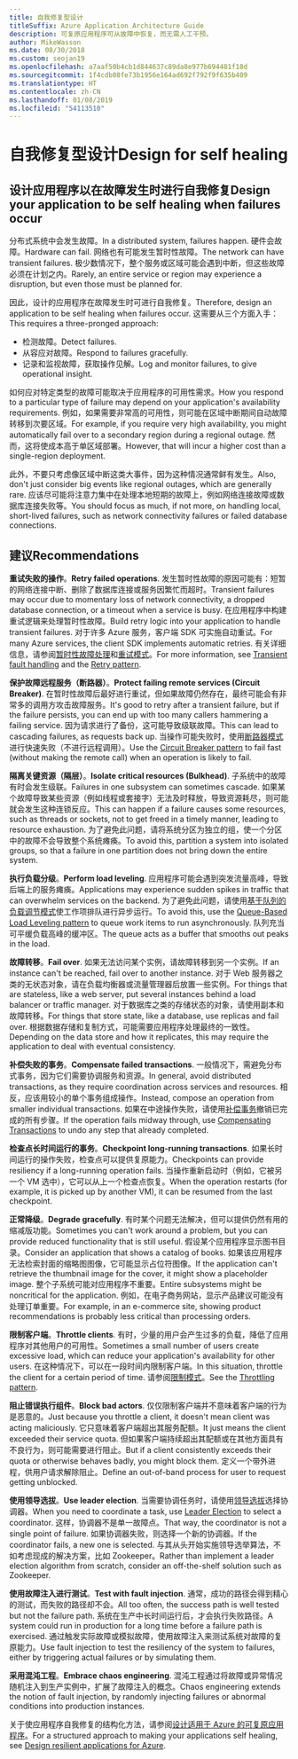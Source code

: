 ```yaml
---
title: 自我修复型设计
titleSuffix: Azure Application Architecture Guide
description: 可复原应用程序可从故障中恢复，而无需人工干预。
author: MikeWasson
ms.date: 08/30/2018
ms.custom: seojan19
ms.openlocfilehash: a7aaf50b4cb1d844637c89da8e977b694481f18d
ms.sourcegitcommit: 1f4cdb08fe73b1956e164ad692f792f9f635b409
ms.translationtype: HT
ms.contentlocale: zh-CN
ms.lasthandoff: 01/08/2019
ms.locfileid: "54113510"
---
```

# <a name="design-for-self-healing"></a><span data-ttu-id="44f52-103">自我修复型设计</span><span class="sxs-lookup"><span data-stu-id="44f52-103">Design for self healing</span></span>

## <a name="design-your-application-to-be-self-healing-when-failures-occur"></a><span data-ttu-id="44f52-104">设计应用程序以在故障发生时进行自我修复</span><span class="sxs-lookup"><span data-stu-id="44f52-104">Design your application to be self healing when failures occur</span></span>

<span data-ttu-id="44f52-105">分布式系统中会发生故障。</span><span class="sxs-lookup"><span data-stu-id="44f52-105">In a distributed system, failures happen.</span></span> <span data-ttu-id="44f52-106">硬件会故障。</span><span class="sxs-lookup"><span data-stu-id="44f52-106">Hardware can fail.</span></span> <span data-ttu-id="44f52-107">网络也有可能发生暂时性故障。</span><span class="sxs-lookup"><span data-stu-id="44f52-107">The network can have transient failures.</span></span> <span data-ttu-id="44f52-108">极少数情况下，整个服务或区域可能会遇到中断，但这些故障必须在计划之内。</span><span class="sxs-lookup"><span data-stu-id="44f52-108">Rarely, an entire service or region may experience a disruption, but even those must be planned for.</span></span>

<span data-ttu-id="44f52-109">因此，设计的应用程序在故障发生时可进行自我修复。</span><span class="sxs-lookup"><span data-stu-id="44f52-109">Therefore, design an application to be self healing when failures occur.</span></span> <span data-ttu-id="44f52-110">这需要从三个方面入手：</span><span class="sxs-lookup"><span data-stu-id="44f52-110">This requires a three-pronged approach:</span></span>

- <span data-ttu-id="44f52-111">检测故障。</span><span class="sxs-lookup"><span data-stu-id="44f52-111">Detect failures.</span></span>
- <span data-ttu-id="44f52-112">从容应对故障。</span><span class="sxs-lookup"><span data-stu-id="44f52-112">Respond to failures gracefully.</span></span>
- <span data-ttu-id="44f52-113">记录和监视故障，获取操作见解。</span><span class="sxs-lookup"><span data-stu-id="44f52-113">Log and monitor failures, to give operational insight.</span></span>

<span data-ttu-id="44f52-114">如何应对特定类型的故障可能取决于应用程序的可用性需求。</span><span class="sxs-lookup"><span data-stu-id="44f52-114">How you respond to a particular type of failure may depend on your application's availability requirements.</span></span> <span data-ttu-id="44f52-115">例如，如果需要非常高的可用性，则可能在区域中断期间自动故障转移到次要区域。</span><span class="sxs-lookup"><span data-stu-id="44f52-115">For example, if you require very high availability, you might automatically fail over to a secondary region during a regional outage.</span></span> <span data-ttu-id="44f52-116">然而，这将使成本高于单区域部署。</span><span class="sxs-lookup"><span data-stu-id="44f52-116">However, that will incur a higher cost than a single-region deployment.</span></span>

<span data-ttu-id="44f52-117">此外，不要只考虑像区域中断这类大事件，因为这种情况通常鲜有发生。</span><span class="sxs-lookup"><span data-stu-id="44f52-117">Also, don't just consider big events like regional outages, which are generally rare.</span></span> <span data-ttu-id="44f52-118">应该尽可能将注意力集中在处理本地短期的故障上，例如网络连接故障或数据库连接失败等。</span><span class="sxs-lookup"><span data-stu-id="44f52-118">You should focus as much, if not more, on handling local, short-lived failures, such as network connectivity failures or failed database connections.</span></span>

## <a name="recommendations"></a><span data-ttu-id="44f52-119">建议</span><span class="sxs-lookup"><span data-stu-id="44f52-119">Recommendations</span></span>

<span data-ttu-id="44f52-120">**重试失败的操作**。</span><span class="sxs-lookup"><span data-stu-id="44f52-120">**Retry failed operations**.</span></span> <span data-ttu-id="44f52-121">发生暂时性故障的原因可能有：短暂的网络连接中断、删除了数据库连接或服务因繁忙而超时。</span><span class="sxs-lookup"><span data-stu-id="44f52-121">Transient failures may occur due to momentary loss of network connectivity, a dropped database connection, or a timeout when a service is busy.</span></span> <span data-ttu-id="44f52-122">在应用程序中构建重试逻辑来处理暂时性故障。</span><span class="sxs-lookup"><span data-stu-id="44f52-122">Build retry logic into your application to handle transient failures.</span></span> <span data-ttu-id="44f52-123">对于许多 Azure 服务，客户端 SDK 可实施自动重试。</span><span class="sxs-lookup"><span data-stu-id="44f52-123">For many Azure services, the client SDK implements automatic retries.</span></span> <span data-ttu-id="44f52-124">有关详细信息，请参阅[暂时性故障处理][transient-fault-handling]和[重试模式][retry]。</span><span class="sxs-lookup"><span data-stu-id="44f52-124">For more information, see [Transient fault handling][transient-fault-handling] and the [Retry pattern][retry].</span></span>

<span data-ttu-id="44f52-125">**保护故障远程服务（断路器）**。</span><span class="sxs-lookup"><span data-stu-id="44f52-125">**Protect failing remote services (Circuit Breaker)**.</span></span> <span data-ttu-id="44f52-126">在暂时性故障后最好进行重试，但如果故障仍然存在，最终可能会有非常多的调用方攻击故障服务。</span><span class="sxs-lookup"><span data-stu-id="44f52-126">It's good to retry after a transient failure, but if the failure persists, you can end up with too many callers hammering a failing service.</span></span> <span data-ttu-id="44f52-127">因为请求进行了备份，这可能导致级联故障。</span><span class="sxs-lookup"><span data-stu-id="44f52-127">This can lead to cascading failures, as requests back up.</span></span> <span data-ttu-id="44f52-128">当操作可能失败时，使用[断路器模式][circuit-breaker]进行快速失败（不进行远程调用）。</span><span class="sxs-lookup"><span data-stu-id="44f52-128">Use the [Circuit Breaker pattern][circuit-breaker] to fail fast (without making the remote call) when an operation is likely to fail.</span></span>

<span data-ttu-id="44f52-129">**隔离关键资源（隔层）**。</span><span class="sxs-lookup"><span data-stu-id="44f52-129">**Isolate critical resources (Bulkhead)**.</span></span> <span data-ttu-id="44f52-130">子系统中的故障有时会发生级联。</span><span class="sxs-lookup"><span data-stu-id="44f52-130">Failures in one subsystem can sometimes cascade.</span></span> <span data-ttu-id="44f52-131">如果某个故障导致某些资源（例如线程或套接字）无法及时释放，导致资源耗尽，则可能就会发生这种连锁反应。</span><span class="sxs-lookup"><span data-stu-id="44f52-131">This can happen if a failure causes some resources, such as threads or sockets, not to get freed in a timely manner, leading to resource exhaustion.</span></span> <span data-ttu-id="44f52-132">为了避免此问题，请将系统分区为独立的组，使一个分区中的故障不会导致整个系统瘫痪。</span><span class="sxs-lookup"><span data-stu-id="44f52-132">To avoid this, partition a system into isolated groups, so that a failure in one partition does not bring down the entire system.</span></span>

<span data-ttu-id="44f52-133">**执行负载分级**。</span><span class="sxs-lookup"><span data-stu-id="44f52-133">**Perform load leveling**.</span></span> <span data-ttu-id="44f52-134">应用程序可能会遇到突发流量高峰，导致后端上的服务瘫痪。</span><span class="sxs-lookup"><span data-stu-id="44f52-134">Applications may experience sudden spikes in traffic that can overwhelm services on the backend.</span></span> <span data-ttu-id="44f52-135">为了避免此问题，请使用[基于队列的负载调节模式][load-level]使工作项排队进行异步运行。</span><span class="sxs-lookup"><span data-stu-id="44f52-135">To avoid this, use the [Queue-Based Load Leveling pattern][load-level] to queue work items to run asynchronously.</span></span> <span data-ttu-id="44f52-136">队列充当可平缓负载高峰的缓冲区。</span><span class="sxs-lookup"><span data-stu-id="44f52-136">The queue acts as a buffer that smooths out peaks in the load.</span></span>

<span data-ttu-id="44f52-137">**故障转移**。</span><span class="sxs-lookup"><span data-stu-id="44f52-137">**Fail over**.</span></span> <span data-ttu-id="44f52-138">如果无法访问某个实例，请故障转移到另一个实例。</span><span class="sxs-lookup"><span data-stu-id="44f52-138">If an instance can't be reached, fail over to another instance.</span></span> <span data-ttu-id="44f52-139">对于 Web 服务器之类的无状态对象，请在负载均衡器或流量管理器后放置一些实例。</span><span class="sxs-lookup"><span data-stu-id="44f52-139">For things that are stateless, like a web server, put several instances behind a load balancer or traffic manager.</span></span> <span data-ttu-id="44f52-140">对于数据库之类的存储状态的对象，请使用副本和故障转移。</span><span class="sxs-lookup"><span data-stu-id="44f52-140">For things that store state, like a database, use replicas and fail over.</span></span> <span data-ttu-id="44f52-141">根据数据存储和复制方式，可能需要应用程序处理最终的一致性。</span><span class="sxs-lookup"><span data-stu-id="44f52-141">Depending on the data store and how it replicates, this may require the application to deal with eventual consistency.</span></span>

<span data-ttu-id="44f52-142">**补偿失败的事务**。</span><span class="sxs-lookup"><span data-stu-id="44f52-142">**Compensate failed transactions**.</span></span> <span data-ttu-id="44f52-143">一般情况下，需避免分布式事务，因为它们需要协调服务和资源。</span><span class="sxs-lookup"><span data-stu-id="44f52-143">In general, avoid distributed transactions, as they require coordination across services and resources.</span></span> <span data-ttu-id="44f52-144">相反，应该用较小的单个事务组成操作。</span><span class="sxs-lookup"><span data-stu-id="44f52-144">Instead, compose an operation from smaller individual transactions.</span></span> <span data-ttu-id="44f52-145">如果在中途操作失败，请使用[补偿事务][compensating-transactions]撤销已完成的所有步骤。</span><span class="sxs-lookup"><span data-stu-id="44f52-145">If the operation fails midway through, use [Compensating Transactions][compensating-transactions] to undo any step that already completed.</span></span>

<span data-ttu-id="44f52-146">**检查点长时间运行的事务**。</span><span class="sxs-lookup"><span data-stu-id="44f52-146">**Checkpoint long-running transactions**.</span></span> <span data-ttu-id="44f52-147">如果长时间运行的操作失败，检查点可以提供复原能力。</span><span class="sxs-lookup"><span data-stu-id="44f52-147">Checkpoints can provide resiliency if a long-running operation fails.</span></span> <span data-ttu-id="44f52-148">当操作重新启动时（例如，它被另一个 VM 选中），它可以从上一个检查点恢复。</span><span class="sxs-lookup"><span data-stu-id="44f52-148">When the operation restarts (for example, it is picked up by another VM), it can be resumed from the last checkpoint.</span></span>

<span data-ttu-id="44f52-149">**正常降级**。</span><span class="sxs-lookup"><span data-stu-id="44f52-149">**Degrade gracefully**.</span></span> <span data-ttu-id="44f52-150">有时某个问题无法解决，但可以提供仍然有用的缩减版功能。</span><span class="sxs-lookup"><span data-stu-id="44f52-150">Sometimes you can't work around a problem, but you can provide reduced functionality that is still useful.</span></span> <span data-ttu-id="44f52-151">假设某个应用程序显示图书目录。</span><span class="sxs-lookup"><span data-stu-id="44f52-151">Consider an application that shows a catalog of books.</span></span> <span data-ttu-id="44f52-152">如果该应用程序无法检索封面的缩略图图像，它可能显示占位符图像。</span><span class="sxs-lookup"><span data-stu-id="44f52-152">If the application can't retrieve the thumbnail image for the cover, it might show a placeholder image.</span></span> <span data-ttu-id="44f52-153">整个子系统可能对应用程序不重要。</span><span class="sxs-lookup"><span data-stu-id="44f52-153">Entire subsystems might be noncritical for the application.</span></span> <span data-ttu-id="44f52-154">例如，在电子商务网站，显示产品建议可能没有处理订单重要。</span><span class="sxs-lookup"><span data-stu-id="44f52-154">For example, in an e-commerce site, showing product recommendations is probably less critical than processing orders.</span></span>

<span data-ttu-id="44f52-155">**限制客户端**。</span><span class="sxs-lookup"><span data-stu-id="44f52-155">**Throttle clients**.</span></span> <span data-ttu-id="44f52-156">有时，少量的用户会产生过多的负载，降低了应用程序对其他用户的可用性。</span><span class="sxs-lookup"><span data-stu-id="44f52-156">Sometimes a small number of users create excessive load, which can reduce your application's availability for other users.</span></span> <span data-ttu-id="44f52-157">在这种情况下，可以在一段时间内限制客户端。</span><span class="sxs-lookup"><span data-stu-id="44f52-157">In this situation, throttle the client for a certain period of time.</span></span> <span data-ttu-id="44f52-158">请参阅[限制模式][throttle]。</span><span class="sxs-lookup"><span data-stu-id="44f52-158">See the [Throttling pattern][throttle].</span></span>

<span data-ttu-id="44f52-159">**阻止错误执行组件**。</span><span class="sxs-lookup"><span data-stu-id="44f52-159">**Block bad actors**.</span></span> <span data-ttu-id="44f52-160">仅仅限制客户端并不意味着客户端的行为是恶意的。</span><span class="sxs-lookup"><span data-stu-id="44f52-160">Just because you throttle a client, it doesn't mean client was acting maliciously.</span></span> <span data-ttu-id="44f52-161">它只意味着客户端超出其服务配额。</span><span class="sxs-lookup"><span data-stu-id="44f52-161">It just means the client exceeded their service quota.</span></span> <span data-ttu-id="44f52-162">但如果客户端持续超出其配额或在其他方面具有不良行为，则可能需要进行阻止。</span><span class="sxs-lookup"><span data-stu-id="44f52-162">But if a client consistently exceeds their quota or otherwise behaves badly, you might block them.</span></span> <span data-ttu-id="44f52-163">定义一个带外进程，供用户请求解除阻止。</span><span class="sxs-lookup"><span data-stu-id="44f52-163">Define an out-of-band process for user to request getting unblocked.</span></span>

<span data-ttu-id="44f52-164">**使用领导选拔**。</span><span class="sxs-lookup"><span data-stu-id="44f52-164">**Use leader election**.</span></span> <span data-ttu-id="44f52-165">当需要协调任务时，请使用[领导选拔][leader-election]选择协调器。</span><span class="sxs-lookup"><span data-stu-id="44f52-165">When you need to coordinate a task, use [Leader Election][leader-election] to select a coordinator.</span></span> <span data-ttu-id="44f52-166">这样，协调器不是单一故障点。</span><span class="sxs-lookup"><span data-stu-id="44f52-166">That way, the coordinator is not a single point of failure.</span></span> <span data-ttu-id="44f52-167">如果协调器失败，则选择一个新的协调器。</span><span class="sxs-lookup"><span data-stu-id="44f52-167">If the coordinator fails, a new one is selected.</span></span> <span data-ttu-id="44f52-168">与其从头开始实施领导选举算法，不如考虑现成的解决方案，比如 Zookeeper。</span><span class="sxs-lookup"><span data-stu-id="44f52-168">Rather than implement a leader election algorithm from scratch, consider an off-the-shelf solution such as Zookeeper.</span></span>

<span data-ttu-id="44f52-169">**使用故障注入进行测试**。</span><span class="sxs-lookup"><span data-stu-id="44f52-169">**Test with fault injection**.</span></span> <span data-ttu-id="44f52-170">通常，成功的路径会得到精心的测试，而失败的路径却不会。</span><span class="sxs-lookup"><span data-stu-id="44f52-170">All too often, the success path is well tested but not the failure path.</span></span> <span data-ttu-id="44f52-171">系统在生产中长时间运行后，才会执行失败路径。</span><span class="sxs-lookup"><span data-stu-id="44f52-171">A system could run in production for a long time before a failure path is exercised.</span></span> <span data-ttu-id="44f52-172">通过触发实际故障或模拟故障，使用故障注入来测试系统对故障的复原能力。</span><span class="sxs-lookup"><span data-stu-id="44f52-172">Use fault injection to test the resiliency of the system to failures, either by triggering actual failures or by simulating them.</span></span>

<span data-ttu-id="44f52-173">**采用混沌工程**。</span><span class="sxs-lookup"><span data-stu-id="44f52-173">**Embrace chaos engineering**.</span></span> <span data-ttu-id="44f52-174">混沌工程通过将故障或异常情况随机注入到生产实例中，扩展了故障注入的概念。</span><span class="sxs-lookup"><span data-stu-id="44f52-174">Chaos engineering extends the notion of fault injection, by randomly injecting failures or abnormal conditions into production instances.</span></span>

<span data-ttu-id="44f52-175">关于使应用程序自我修复的结构化方法，请参阅[设计适用于 Azure 的可复原应用程序][resiliency-overview]。</span><span class="sxs-lookup"><span data-stu-id="44f52-175">For a structured approach to making your applications self healing, see [Design resilient applications for Azure][resiliency-overview].</span></span>

<!-- links -->

[circuit-breaker]: ../../patterns/circuit-breaker.md
[compensating-transactions]: ../../patterns/compensating-transaction.md
[leader-election]: ../../patterns/leader-election.md
[load-level]: ../../patterns/queue-based-load-leveling.md
[resiliency-overview]: ../../resiliency/index.md
[retry]: ../../patterns/retry.md
[throttle]: ../../patterns/throttling.md
[transient-fault-handling]: ../../best-practices/transient-faults.md
